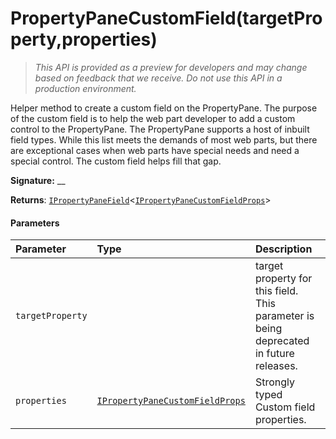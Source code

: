 # PropertyPaneCustomField(targetProperty,properties)

> _This API is provided as a preview for developers and may change based on feedback that we receive.  Do not use this API in a production environment._

Helper method to create a custom field on the PropertyPane. The purpose of the custom field is to help the web part developer to add a custom control to the PropertyPane. The PropertyPane supports a host of inbuilt field types. While this list meets the demands of most web parts, but there are exceptional cases when web parts have special needs and need a special control. The custom field helps fill that gap.

**Signature:** __

**Returns**: [`IPropertyPaneField`](../../sp-webpart-base.api/interface/ipropertypanefield.md)<[`IPropertyPaneCustomFieldProps`](../../sp-webpart-base.api/interface/ipropertypanecustomfieldprops.md)>





#### Parameters


| Parameter	   | Type    | Description |
|:-------------|:---------------|:------------|
| `targetProperty`    |  | target property for this field. This parameter is being deprecated in future releases. |
| `properties`    | [`IPropertyPaneCustomFieldProps`](../../sp-webpart-base.api/interface/ipropertypanecustomfieldprops.md) | Strongly typed Custom field properties. |


